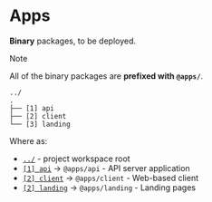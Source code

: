 # Apps

**Binary** packages, to be deployed.

> [!NOTE]
> All of the binary packages are **prefixed with `@apps/`**.

```text
../
.
├── [1] api
├── [2] client
└── [3] landing
```

Where as:

- [`../`](../README.md) - project workspace root
- [`[1] api`](./api/README.md) -> `@apps/api` - API server application
- [`[2] client`](./client/README.md) -> `@apps/client` - Web-based client
- [`[2] landing`](./landing/README.md) -> `@apps/landing` - Landing pages
